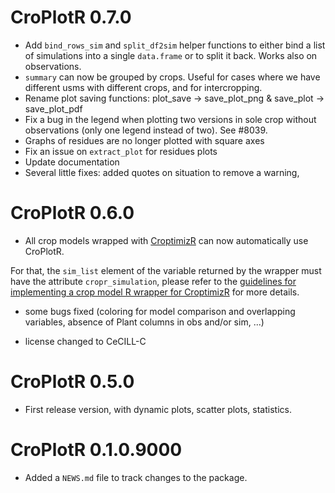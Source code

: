 # CroPlotR 0.7.0

* Add `bind_rows_sim` and `split_df2sim` helper functions to either bind a list of simulations into a single `data.frame` or to split it back. Works also on observations.
* `summary` can now be grouped by crops. Useful for cases where we have different usms with different crops, and for intercropping.
* Rename plot saving functions: plot_save -> save_plot_png & save_plot -> save_plot_pdf
* Fix a bug in the legend when plotting two versions in sole crop without observations (only one legend instead of two). See #8039.
* Graphs of residues are no longer plotted with square axes 
* Fix an issue on `extract_plot` for residues plots
* Update documentation
* Several little fixes: added quotes on situation to remove a warning, 

# CroPlotR 0.6.0

 * All crop models wrapped with [CroptimizR](https://github.com/SticsRPacks/CroptimizR) can now automatically use CroPlotR.
  
  For that, the `sim_list` element of the variable returned by the wrapper must have the attribute `cropr_simulation`, please refer to the [guidelines for implementing a crop model R wrapper for CroptimizR](https://sticsrpacks.github.io/CroptimizR/articles/Designing_a_model_wrapper.html) for more details.
 
 * some bugs fixed (coloring for model comparison and overlapping variables, absence of Plant columns in obs and/or sim, ...)

 * license changed to CeCILL-C

# CroPlotR 0.5.0

 * First release version, with dynamic plots, scatter plots, statistics.

# CroPlotR 0.1.0.9000

* Added a `NEWS.md` file to track changes to the package.
